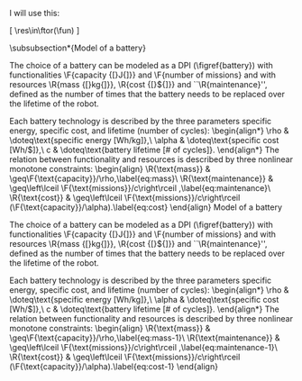 
I will use this:

\[
\res\in\ftor(\fun)
\]


\subsubsection*{Model of a battery}

The choice of a battery can be modeled as a DPI (\figref{battery})
with functionalities \F{capacity {[}J{]}} and \F{number of missions}
and with resources \R{mass {[}kg{]}}, \R{cost {[}\${]}} and ``\R{maintenance}'',
defined as the number of times that the battery needs to be replaced
over the lifetime of the robot. 

Each battery technology is described by the three parameters specific
energy, specific cost, and lifetime (number of cycles):
\begin{align*}
\rho & \doteq\text{specific energy [Wh/kg]},\\
\alpha & \doteq\text{specific cost [Wh/\$]},\\
c & \doteq\text{battery lifetime [\# of cycles]}.
\end{align*}
The relation between functionality and resources is described by three
nonlinear monotone constraints: 
\begin{align}
\R{\text{mass}} & \geq\F{\text{capacity}}/\rho,\label{eq:mass}\\
\R{\text{maintenance}} & \geq\left\lceil \F{\text{missions}}/c\right\rceil ,\label{eq:maintenance}\\
\R{\text{cost}} & \geq\left\lceil \F{\text{missions}}/c\right\rceil (\F{\text{capacity}}/\alpha).\label{eq:cost}
\end{align}
Model of a battery

The choice of a battery can be modeled as a DPI (\figref{battery})
with functionalities \F{capacity {[}J{]}} and \F{number of missions}
and with resources \R{mass {[}kg{]}}, \R{cost {[}\${]}} and ``\R{maintenance}'',
defined as the number of times that the battery needs to be replaced
over the lifetime of the robot. 

Each battery technology is described by the three parameters specific
energy, specific cost, and lifetime (number of cycles):
\begin{align*}
\rho & \doteq\text{specific energy [Wh/kg]},\\
\alpha & \doteq\text{specific cost [Wh/\$]},\\
c & \doteq\text{battery lifetime [\# of cycles]}.
\end{align*}
The relation between functionality and resources is described by three
nonlinear monotone constraints: 
\begin{align}
\R{\text{mass}} & \geq\F{\text{capacity}}/\rho,\label{eq:mass-1}\\
\R{\text{maintenance}} & \geq\left\lceil \F{\text{missions}}/c\right\rceil ,\label{eq:maintenance-1}\\
\R{\text{cost}} & \geq\left\lceil \F{\text{missions}}/c\right\rceil (\F{\text{capacity}}/\alpha).\label{eq:cost-1}
\end{align}

